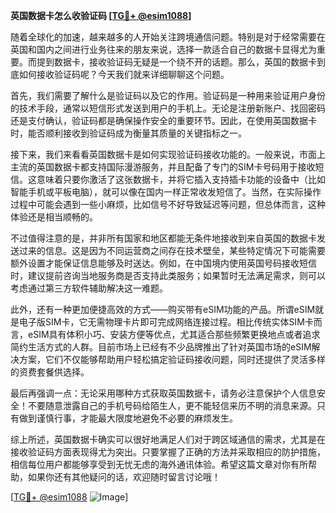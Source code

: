 **英国数据卡怎么收验证码 [[TG💪+ @esim1088](https://t.me/s/esim1088)]**

随着全球化的加速，越来越多的人开始关注跨境通信问题。特别是对于经常需要在英国和国内之间进行业务往来的朋友来说，选择一款适合自己的数据卡显得尤为重要。而提到数据卡，接收验证码无疑是一个绕不开的话题。那么，英国的数据卡到底如何接收验证码呢？今天我们就来详细聊聊这个问题。

首先，我们需要了解什么是验证码以及它的作用。验证码是一种用来验证用户身份的技术手段，通常以短信形式发送到用户的手机上。无论是注册新账户、找回密码还是支付确认，验证码都是确保操作安全的重要环节。因此，在使用英国数据卡时，能否顺利接收到验证码成为衡量其质量的关键指标之一。

接下来，我们来看看英国数据卡是如何实现验证码接收功能的。一般来说，市面上主流的英国数据卡都支持国际漫游服务，并且配备了专门的SIM卡号码用于接收短信。这意味着只要你激活了这张数据卡，并将它插入支持插卡功能的设备中（比如智能手机或平板电脑），就可以像在国内一样正常收发短信了。当然，在实际操作过程中可能会遇到一些小麻烦，比如信号不好导致延迟等问题，但总体而言，这种体验还是相当顺畅的。

不过值得注意的是，并非所有国家和地区都能无条件地接收到来自英国的数据卡发送过来的信息。这是因为不同运营商之间存在技术壁垒，某些特定情况下可能需要额外设置才能保证信息能够及时送达。例如，在中国境内使用英国号码接收短信时，建议提前咨询当地服务商是否支持此类服务；如果暂时无法满足需求，则可以考虑通过第三方软件辅助解决这一难题。

此外，还有一种更加便捷高效的方式——购买带有eSIM功能的产品。所谓eSIM就是电子版SIM卡，它无需物理卡片即可完成网络连接过程。相比传统实体SIM卡而言，eSIM具有体积小巧、安装方便等优点，尤其适合那些频繁更换地点或者追求简约生活方式的人群。目前市场上已经有不少品牌推出了针对英国市场的eSIM解决方案，它们不仅能够帮助用户轻松搞定验证码接收问题，同时还提供了灵活多样的资费套餐供选择。

最后再强调一点：无论采用哪种方式获取英国数据卡，请务必注意保护个人信息安全！不要随意泄露自己的手机号码给陌生人，更不能轻信来历不明的消息来源。只有做到谨慎行事，才能最大限度地避免不必要的麻烦发生。

综上所述，英国数据卡确实可以很好地满足人们对于跨区域通信的需求，尤其是在接收验证码方面表现得尤为突出。只要掌握了正确的方法并采取相应的防护措施，相信每位用户都能够享受到无忧无虑的海外通讯体验。希望这篇文章对你有所帮助，如果你还有其他疑问的话，欢迎随时留言讨论哦！

[[TG💪+ @esim1088](https://t.me/s/esim1088) ![Image](https://i.postimg.cc/4NQfJmqS/Snipaste-2025-05-13-00-14-12.png)]